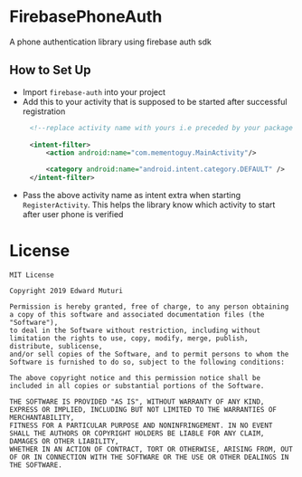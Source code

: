 # FirebasePhoneAuth
A phone authentication library using firebase auth sdk

## How to Set Up
* Import `firebase-auth` into your project
* Add this to your activity that is supposed to be started after successful registration
```xml
     <!--replace activity name with yours i.e preceded by your package name-->
     
     <intent-filter>
         <action android:name="com.mementoguy.MainActivity"/> 

         <category android:name="android.intent.category.DEFAULT" />
     </intent-filter>
 ```
 * Pass the above activity name as intent extra when starting `RegisterActivity`. This helps the library know which activity to start after user phone is verified


# License
```text
MIT License

Copyright 2019 Edward Muturi

Permission is hereby granted, free of charge, to any person obtaining a copy of this software and associated documentation files (the "Software"), 
to deal in the Software without restriction, including without limitation the rights to use, copy, modify, merge, publish, distribute, sublicense, 
and/or sell copies of the Software, and to permit persons to whom the Software is furnished to do so, subject to the following conditions:

The above copyright notice and this permission notice shall be included in all copies or substantial portions of the Software.

THE SOFTWARE IS PROVIDED "AS IS", WITHOUT WARRANTY OF ANY KIND, EXPRESS OR IMPLIED, INCLUDING BUT NOT LIMITED TO THE WARRANTIES OF MERCHANTABILITY, 
FITNESS FOR A PARTICULAR PURPOSE AND NONINFRINGEMENT. IN NO EVENT SHALL THE AUTHORS OR COPYRIGHT HOLDERS BE LIABLE FOR ANY CLAIM, DAMAGES OR OTHER LIABILITY, 
WHETHER IN AN ACTION OF CONTRACT, TORT OR OTHERWISE, ARISING FROM, OUT OF OR IN CONNECTION WITH THE SOFTWARE OR THE USE OR OTHER DEALINGS IN THE SOFTWARE.
```